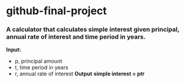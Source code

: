 # github-final-project
### A calculator that calculates simple interest given principal, annual rate of interest and time period in years.
**Input:**
- p, principal amount
- t, time period in years
- r, annual rate of interest
**Output**
   __simple interest = p*t*r__
